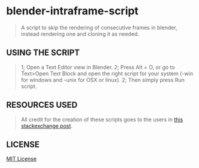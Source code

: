 # blender-intraframe-script

>A script to skip the rendering of consecutive frames in blender, instead rendering one and cloning it as needed.

## USING THE SCRIPT

>1; Open a Text Editor view in Blender.
2; Press Alt + O, or go to Text>Open Text Block and open the right script for your system (-win for windows and -unix for OSX or linux).
2; Then simply press Run script.

## RESOURCES USED

> All credit for the creation of these scripts goes to the users in [this stackexchange post](https://blender.stackexchange.com/questions/15649/can-frames-with-no-animation-be-automatically-skipped?noredirect=1&lq=1).

## LICENSE

[MIT License](./LICENSE)